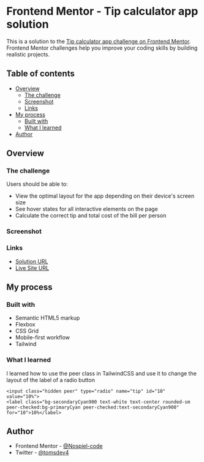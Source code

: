# Frontend Mentor - Tip calculator app solution

This is a solution to the [Tip calculator app challenge on Frontend Mentor](https://www.frontendmentor.io/challenges/tip-calculator-app-ugJNGbJUX). Frontend Mentor challenges help you improve your coding skills by building realistic projects.

## Table of contents

- [Overview](#overview)
  - [The challenge](#the-challenge)
  - [Screenshot](#screenshot)
  - [Links](#links)
- [My process](#my-process)
  - [Built with](#built-with)
  - [What I learned](#what-i-learned)
- [Author](#author)

## Overview

### The challenge

Users should be able to:

- View the optimal layout for the app depending on their device's screen size
- See hover states for all interactive elements on the page
- Calculate the correct tip and total cost of the bill per person

### Screenshot


### Links

- [Solution URL](https://github.com/Nospiel-code/fm-tip-calculator)
- [Live Site URL](https://nospiel-code.github.io/fm-tip-calculator/)

## My process

### Built with

- Semantic HTML5 markup
- Flexbox
- CSS Grid
- Mobile-first workflow
- Tailwind

### What I learned

I learned how to use the peer class in TailwindCSS and use it to change the layout of the label of a radio button

```
<input class="hidden peer" type="radio" name="tip" id="10" value="10%">
<label class="bg-secondaryCyan900 text-white text-center rounded-sm peer-checked:bg-primaryCyan peer-checked:text-secondaryCyan900" for="10">10%</label>
```

## Author

- Frontend Mentor - [@Nospiel-code](https://www.frontendmentor.io/profile/Nospiel-code)
- Twitter - [@tomsdev4](https://www.twitter.com/tomsdev4)

